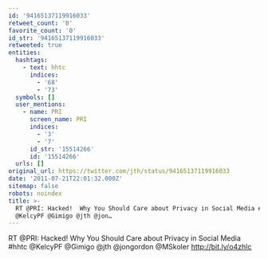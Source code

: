 ```yaml
---
id: '94165137119916033'
retweet_count: '0'
favorite_count: '0'
id_str: '94165137119916033'
retweeted: true
entities:
  hashtags:
    - text: hhtc
      indices:
        - '68'
        - '73'
  symbols: []
  user_mentions:
    - name: PRI
      screen_name: PRI
      indices:
        - '3'
        - '7'
      id_str: '15514266'
      id: '15514266'
  urls: []
original_url: https://twitter.com/jth/status/94165137119916033
date: '2011-07-21T22:01:32.000Z'
sitemap: false
robots: noindex
title: >-
  RT @PRI: Hacked!  Why You Should Care about Privacy in Social Media #hhtc
  @KelcyPF @Gimigo @jth @jon…
---
```


RT @PRI: Hacked!  Why You Should Care about Privacy in Social Media #hhtc @KelcyPF @Gimigo @jth @jongordon @MSkoler http://bit.ly/o4zhlc